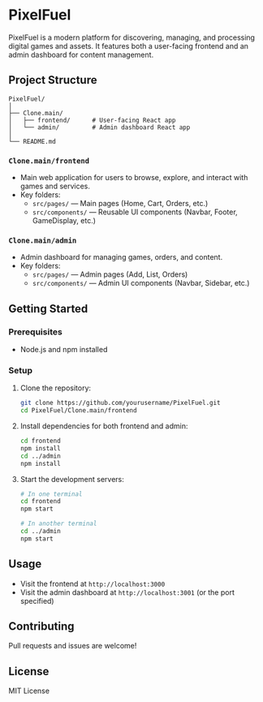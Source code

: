 # PixelFuel

PixelFuel is a modern platform for discovering, managing, and processing digital games and assets. It features both a user-facing frontend and an admin dashboard for content management.

## Project Structure

```
PixelFuel/
│
├── Clone.main/
│   ├── frontend/      # User-facing React app
│   └── admin/         # Admin dashboard React app
│
└── README.md
```

### `Clone.main/frontend`

- Main web application for users to browse, explore, and interact with games and services.
- Key folders:
  - `src/pages/` — Main pages (Home, Cart, Orders, etc.)
  - `src/components/` — Reusable UI components (Navbar, Footer, GameDisplay, etc.)

### `Clone.main/admin`

- Admin dashboard for managing games, orders, and content.
- Key folders:
  - `src/pages/` — Admin pages (Add, List, Orders)
  - `src/components/` — Admin UI components (Navbar, Sidebar, etc.)

## Getting Started

### Prerequisites

- Node.js and npm installed

### Setup

1. Clone the repository:
   ```bash
   git clone https://github.com/yourusername/PixelFuel.git
   cd PixelFuel/Clone.main/frontend
   ```

2. Install dependencies for both frontend and admin:
   ```bash
   cd frontend
   npm install
   cd ../admin
   npm install
   ```

3. Start the development servers:
   ```bash
   # In one terminal
   cd frontend
   npm start

   # In another terminal
   cd ../admin
   npm start
   ```

## Usage

- Visit the frontend at `http://localhost:3000`
- Visit the admin dashboard at `http://localhost:3001` (or the port specified)

## Contributing

Pull requests and issues are welcome!

## License

MIT License
